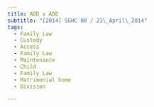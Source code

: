 ```yaml
---
title: ADD v ADE 
subtitle: "[2014] SGHC 80 / 21\_April\_2014"
tags:
  - Family Law
  - Custody
  - Access
  - Family Law
  - Maintenance
  - Child
  - Family Law
  - Matrimonial home
  - Division

---
```



